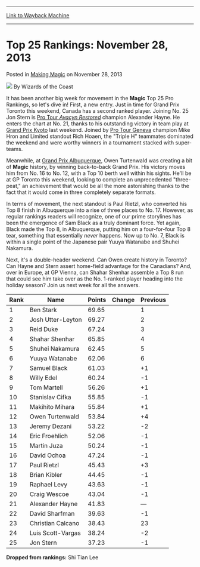 
---
[Link to Wayback Machine](https://web.archive.org/web/20220520212535/https://magic.wizards.com/en/articles/archive/making-magic/top-25-rankings-november-28-2013-2013-11-28)

[_metadata_:author]:- "Wizards of the Coast"
[_metadata_:description]:- "It has been another big week for movement in the Magic Top 25 Pro Rankings, so let's dive in! First, a new entry. Just in time for Grand Prix Toronto this weekend, Canada has a second ranked player. Joining No. 25 Jon Stern is Pro Tour Avacyn Restored champion Alexander Hayne. He enters the chart at No. 21, thanks to his outstanding victory in team play at Grand Prix Kyoto"
[_metadata_:generator]:- "Drupal 7 (http://drupal.org)"
[_metadata_:node]:- "694281"
[_metadata_:publish_date]:- "2013-11-28"
[_metadata_:source]:- "div-main-content"
[_metadata_:title]:- "Top 25 Rankings: November 28, 2013"
[_metadata_:wayback_capture_timestamp]:- "2022-05-20 21:25:35"
[_metadata_:wayback_raw_url]:- "https://web.archive.org/web/20220520212535id_/https://magic.wizards.com/en/articles/archive/making-magic/top-25-rankings-november-28-2013-2013-11-28"
[_metadata_:wayback_url]:- "https://magic.wizards.com/en/articles/archive/making-magic/top-25-rankings-november-28-2013-2013-11-28"
---


Top 25 Rankings: November 28, 2013
==================================



 Posted in [Making Magic](/en/articles/columns/making-magic)
 on November 28, 2013 






![](https://media.magic.wizards.com/styles/auth_small/public/images/person/wizards_author.jpg)
By Wizards of the Coast












It has been another big week for movement in the **Magic** Top 25 Pro Rankings, so let's dive in! First, a new entry. Just in time for Grand Prix Toronto this weekend, Canada has a second ranked player. Joining No. 25 Jon Stern is [Pro Tour *Avacyn Restored*](/en/events/coverage/ptars12) champion Alexander Hayne. He enters the chart at No. 21, thanks to his outstanding victory in team play at [Grand Prix Kyoto](/en/events/coverage/triple-h-conquers-kyoto) last weekend. Joined by [Pro Tour Geneva](/en/events/coverage/ptgene07) champion Mike Hron and Limited standout Rich Hoaen, the "Triple H" teammates dominated the weekend and were worthy winners in a tournament stacked with super-teams. 

 Meanwhile, at [Grand Prix Albuquerque](/en/events/coverage/gpabq13), Owen Turtenwald was creating a bit of **Magic** history, by winning back-to-back Grand Prix. His victory moves him from No. 16 to No. 12, with a Top 10 berth well within his sights. He'll be at GP Toronto this weekend, looking to complete an unprecedented "three-peat," an achievement that would be all the more astonishing thanks to the fact that it would come in three completely separate formats. 

 In terms of movement, the next standout is Paul Rietzl, who converted his Top 8 finish in Albuquerque into a rise of three places to No. 17. However, as regular rankings readers will recognize, one of our prime storylines has been the emergence of Sam Black as a truly dominant force. Yet again, Black made the Top 8, in Albuquerque, putting him on a four-for-four Top 8 tear, something that essentially *never* happens. Now up to No. 7, Black is within a single point of the Japanese pair Yuuya Watanabe and Shuhei Nakamura. 

Next, it's a double-header weekend. Can Owen create history in Toronto? Can Hayne and Stern assert home-field advantage for the Canadians? And, over in Europe, at GP Vienna, can Shahar Shenhar assemble a Top 8 run that could see him take over as the No. 1-ranked player heading into the holiday season? Join us next week for all the answers.



| Rank | Name | Points | Change | Previous |
| --- | --- | --- | --- | --- |
| 1 | Ben Stark  | 69.65 |  | 1 |
| 2 | Josh Utter-Leyton  | 69.27 |  | 2 |
| 3 | Reid Duke  | 67.24 |  | 3 |
| 4 | Shahar Shenhar  | 65.85 |  | 4 |
| 5 | Shuhei Nakamura  | 62.45 |  | 5 |
| 6 | Yuuya Watanabe  | 62.06 |  | 6 |
| 7 | Samuel Black  | 61.03 |  | +1 | 8 |
| 8 | Willy Edel  | 60.24 |  | -1 | 7 |
| 9 | Tom Martell  | 56.26 |  | +1 | 10 |
| 10 | Stanislav Cifka  | 55.85 |  | -1 | 9 |
| 11 | Makihito Mihara  | 55.84 |  | +1 | 12 |
| 12 | Owen Turtenwald  | 53.84 |  | +4 | 16 |
| 13 | Jeremy Dezani  | 53.22 |  | -2 | 11 |
| 14 | Eric Froehlich  | 52.06 |  | -1 | 13 |
| 15 | Martin Juza  | 50.24 |  | -1 | 14 |
| 16 | David Ochoa  | 47.24 |  | -1 | 15 |
| 17 | Paul Rietzl  | 45.43 |  | +3 | 20 |
| 18 | Brian Kibler  | 44.45 |  | -1 | 17 |
| 19 | Raphael Levy  | 43.63 |  | -1 | 18 |
| 20 | Craig Wescoe  | 43.04 |  | -1 | 19 |
| 21 | Alexander Hayne  | 41.83 |  | — | NR |
| 22 | David Sharfman  | 39.63 |  | -1 | 21 |
| 23 | Christian Calcano  | 38.43 |  | 23 |
| 24 | Luis Scott-Vargas  | 38.24 |  | -2 | 22 |
| 25 | Jon Stern  | 37.23 |  | -1 | 24 |

  
**Dropped from rankings:** Shi Tian Lee





